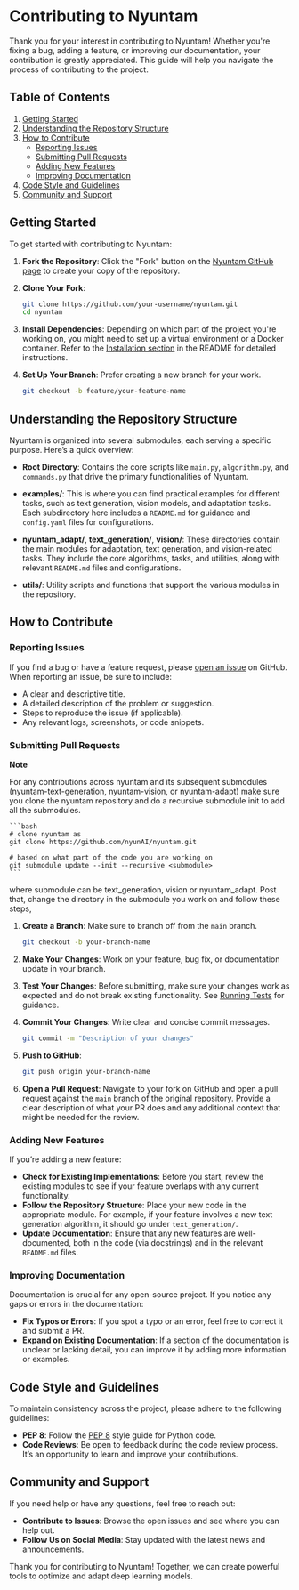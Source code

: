 # Contributing to Nyuntam

Thank you for your interest in contributing to Nyuntam! Whether you're fixing a bug, adding a feature, or improving our documentation, your contribution is greatly appreciated. This guide will help you navigate the process of contributing to the project.

## Table of Contents

1. [Getting Started](#getting-started)
2. [Understanding the Repository Structure](#understanding-the-repository-structure)
3. [How to Contribute](#how-to-contribute)
   - [Reporting Issues](#reporting-issues)
   - [Submitting Pull Requests](#submitting-pull-requests)
   - [Adding New Features](#adding-new-features)
   - [Improving Documentation](#improving-documentation)
4. [Code Style and Guidelines](#code-style-and-guidelines)
5. [Community and Support](#community-and-support)
<!-- 6. [Running Tests](#running-tests) -->

## Getting Started

To get started with contributing to Nyuntam:

1. **Fork the Repository**: Click the "Fork" button on the [Nyuntam GitHub page](https://github.com/nyunAI/nyuntam) to create your copy of the repository.
2. **Clone Your Fork**:

    ```bash
    git clone https://github.com/your-username/nyuntam.git
    cd nyuntam
    ```

3. **Install Dependencies**: Depending on which part of the project you're working on, you might need to set up a virtual environment or a Docker container. Refer to the [Installation section](#installation) in the README for detailed instructions.

4. **Set Up Your Branch**: Prefer creating a new branch for your work.

    ```bash
    git checkout -b feature/your-feature-name
    ```

## Understanding the Repository Structure

Nyuntam is organized into several submodules, each serving a specific purpose. Here’s a quick overview:

- **Root Directory**: Contains the core scripts like `main.py`, `algorithm.py`, and `commands.py` that drive the primary functionalities of Nyuntam.
  
- **examples/**: This is where you can find practical examples for different tasks, such as text generation, vision models, and adaptation tasks. Each subdirectory here includes a `README.md` for guidance and `config.yaml` files for configurations.

- **nyuntam_adapt/**, **text_generation/**, **vision/**: These directories contain the main modules for adaptation, text generation, and vision-related tasks. They include the core algorithms, tasks, and utilities, along with relevant `README.md` files and configurations.

- **utils/**: Utility scripts and functions that support the various modules in the repository.

## How to Contribute

### Reporting Issues

If you find a bug or have a feature request, please [open an issue](https://github.com/nyunAI/nyuntam/issues/new/choose) on GitHub. When reporting an issue, be sure to include:

- A clear and descriptive title.
- A detailed description of the problem or suggestion.
- Steps to reproduce the issue (if applicable).
- Any relevant logs, screenshots, or code snippets.

### Submitting Pull Requests

**Note**

For any contributions across nyuntam and its subsequent submodules (nyuntam-text-generation, nyuntam-vision, or nyuntam-adapt) make sure you clone the nyuntam repository and do a recursive submodule init to add all the submodules.

    ```bash
    # clone nyuntam as
    git clone https://github.com/nyunAI/nyuntam.git

    # based on what part of the code you are working on
    git submodule update --init --recursive <submodule>
    ```
where submodule can be text_generation, vision or nyuntam_adapt. Post that, change the directory in the submodule you work on and follow these steps,

1. **Create a Branch**: Make sure to branch off from the `main` branch.

    ```bash
    git checkout -b your-branch-name
    ```

2. **Make Your Changes**: Work on your feature, bug fix, or documentation update in your branch.

3. **Test Your Changes**: Before submitting, make sure your changes work as expected and do not break existing functionality. See [Running Tests](#running-tests) for guidance.

4. **Commit Your Changes**: Write clear and concise commit messages.

    ```bash
    git commit -m "Description of your changes"
    ```

5. **Push to GitHub**:

    ```bash
    git push origin your-branch-name
    ```

6. **Open a Pull Request**: Navigate to your fork on GitHub and open a pull request against the `main` branch of the original repository. Provide a clear description of what your PR does and any additional context that might be needed for the review.

### Adding New Features

If you’re adding a new feature:

- **Check for Existing Implementations**: Before you start, review the existing modules to see if your feature overlaps with any current functionality.
- **Follow the Repository Structure**: Place your new code in the appropriate module. For example, if your feature involves a new text generation algorithm, it should go under `text_generation/`.
- **Update Documentation**: Ensure that any new features are well-documented, both in the code (via docstrings) and in the relevant `README.md` files.

### Improving Documentation

Documentation is crucial for any open-source project. If you notice any gaps or errors in the documentation:

- **Fix Typos or Errors**: If you spot a typo or an error, feel free to correct it and submit a PR.
- **Expand on Existing Documentation**: If a section of the documentation is unclear or lacking detail, you can improve it by adding more information or examples.

## Code Style and Guidelines

To maintain consistency across the project, please adhere to the following guidelines:

- **PEP 8**: Follow the [PEP 8](https://www.python.org/dev/peps/pep-0008/) style guide for Python code.
- **Code Reviews**: Be open to feedback during the code review process. It’s an opportunity to learn and improve your contributions.

<!-- ## Running Tests

Testing is a critical part of ensuring the reliability of the project. Before submitting your changes, make sure to run the existing tests and add new ones if applicable.

- **Unit Tests**: Check for any existing tests related to your changes. If none exist, consider writing unit tests to cover new functionality.
- **Integration Tests**: For more complex features, integration tests that cover the interaction between different modules are encouraged.
- **Running Tests**: Use the following command to run tests:

    ```bash
    pytest
    ```

- **Docker Tests**: If your changes involve Docker configurations or containers, ensure that your tests run smoothly in those environments. -->

## Community and Support

If you need help or have any questions, feel free to reach out:

- **Contribute to Issues**: Browse the open issues and see where you can help out.
- **Follow Us on Social Media**: Stay updated with the latest news and announcements.

Thank you for contributing to Nyuntam! Together, we can create powerful tools to optimize and adapt deep learning models.
